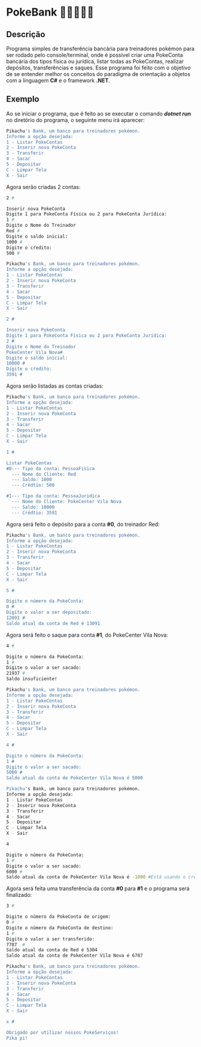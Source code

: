 # PokeBank :money_mouth_face::money_mouth_face::money_mouth_face::money_mouth_face::money_mouth_face:

## Descrição

Programa simples de transferência bancária para treinadores pokémon para ser rodado pelo console/terminal, onde é possível criar uma PokeConta bancária dos tipos física ou jurídica, listar todas as PokeContas, realizar depósitos, transferências e saques. Esse programa foi feito com o objetivo de se entender melhor os conceitos do paradigma de orientação a objetos com a linguagem **C#** e o framework **.NET**.

## Exemplo

Ao se iniciar o programa, que é feito ao se executar o comando ***dotnet run*** no diretório do programa, o seguinte menu irá aparecer:

```bash
Pikachu's Bank, um banco para treinadores pokémon.
Informe a opção desejada:
1 - Listar PokeContas
2 - Inserir nova PokeConta
3 - Transferir
4 - Sacar
5 - Depositar
C - Limpar Tela
X - Sair
```

Agora serão criadas 2 contas:

```bash
2 #

Inserir nova PokeConta
Digite 1 para PokeConta Física ou 2 para PokeConta Jurídica: 
1 #
Digite o Nome do Treinador
Red #
Digite o saldo inicial: 
1000 #
Digite o cŕedito:  
500 #

Pikachu's Bank, um banco para treinadores pokémon.
Informe a opção desejada:
1 - Listar PokeContas
2 - Inserir nova PokeConta
3 - Transferir
4 - Sacar
5 - Depositar
C - Limpar Tela
X - Sair

2 #

Inserir nova PokeConta
Digite 1 para PokeConta Física ou 2 para PokeConta Jurídica: 
2 #
Digite o Nome do Treinador
PokeCenter Vila Nova#
Digite o saldo inicial: 
10000 #
Digite o cŕedito: 
3591 #

```

Agora serão listadas as contas criadas:

```bash
Pikachu's Bank, um banco para treinadores pokémon.
Informe a opção desejada:
1 - Listar PokeContas
2 - Inserir nova PokeConta
3 - Transferir
4 - Sacar
5 - Depositar
C - Limpar Tela
X - Sair

1 #

Listar PokeContas
#0--- Tipo da conta: PessoaFisica
  --- Nome do Cliente: Red
  --- Saldo: 1000
  --- Crédtio: 500

#1--- Tipo da conta: PessoaJuridica
  --- Nome do Cliente: PokeCenter Vila Nova
  --- Saldo: 10000
  --- Crédtio: 3591

```

Agora será feito o depósito para a conta **\#0**, do treinador Red:

```bash
Pikachu's Bank, um banco para treinadores pokémon.
Informe a opção desejada:
1 - Listar PokeContas
2 - Inserir nova PokeConta
3 - Transferir
4 - Sacar
5 - Depositar
C - Limpar Tela
X - Sair

5 #

Digite o número da PokeConta: 
0 #
Digite o valor a ser depositado: 
12091 #
Saldo atual da conta de Red é 13091
```

Agora será feito o saque para conta **#1**, do PokeCenter Vila Nova:

```bash
4 #

Digite o número da PokeConta: 
1 #
Digite o valor a ser sacado: 
21937 #
Saldo insuficiente!

Pikachu's Bank, um banco para treinadores pokémon.
Informe a opção desejada:
1 - Listar PokeContas
2 - Inserir nova PokeConta
3 - Transferir
4 - Sacar
5 - Depositar
C - Limpar Tela
X - Sair

4 #

Digite o número da PokeConta: 
1 #
Digite o valor a ser sacado: 
5000 #
Saldo atual da conta de PokeCenter Vila Nova é 5000

Pikachu's Bank, um banco para treinadores pokémon.
Informe a opção desejada:
1 - Listar PokeContas
2 - Inserir nova PokeConta
3 - Transferir
4 - Sacar
5 - Depositar
C - Limpar Tela
X - Sair

4

Digite o número da PokeConta: 
1 #
Digite o valor a ser sacado: 
6000 #
Saldo atual da conta de PokeCenter Vila Nova é -1000 #Está usando o crédito

```

 Agora será feita uma transferência da conta **#0** para **#1** e o programa será finalizado:

```bash
3 #

Digite o número da PokeConta de origem: 
0 #
Digite o número da PokeConta de destino: 
1 #
Digite o valor a ser transferido: 
7787  #
Saldo atual da conta de Red é 5304
Saldo atual da conta de PokeCenter Vila Nova é 6787

Pikachu's Bank, um banco para treinadores pokémon.
Informe a opção desejada:
1 - Listar PokeContas
2 - Inserir nova PokeConta
3 - Transferir
4 - Sacar
5 - Depositar
C - Limpar Tela
X - Sair

x #

Obrigado por utilizar nossos PokeServiços!
Pika pi!
```

